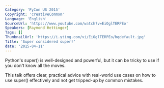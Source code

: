```yaml
---
Category: 'PyCon US 2015'
Copyright: 'creativeCommon'
Language: 'English'
SourceUrl: 'https://www.youtube.com/watch?v=EiOglTERPEo'
Speakers: [Raymond Hettinger]
Tags: []
ThumbnailUrl: 'https://i.ytimg.com/vi/EiOglTERPEo/hqdefault.jpg'
Title: 'Super considered super!'
date: '2015-04-11'
---
```

Python's super() is well-designed and powerful, but it can be tricky to use if you don't know all the moves.

This talk offers clear, practical advice with real-world use cases on how to use super() effectively and not get tripped-up by common mistakes.


